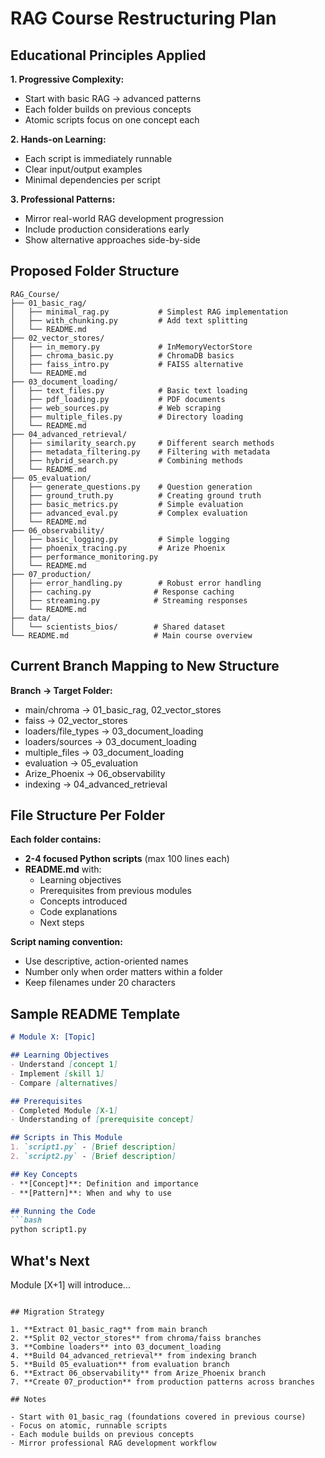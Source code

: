 # RAG Course Restructuring Plan

## Educational Principles Applied

**1. Progressive Complexity:**
- Start with basic RAG → advanced patterns
- Each folder builds on previous concepts
- Atomic scripts focus on one concept each

**2. Hands-on Learning:**
- Each script is immediately runnable
- Clear input/output examples
- Minimal dependencies per script

**3. Professional Patterns:**
- Mirror real-world RAG development progression
- Include production considerations early
- Show alternative approaches side-by-side

## Proposed Folder Structure

```
RAG_Course/
├── 01_basic_rag/
│   ├── minimal_rag.py           # Simplest RAG implementation
│   ├── with_chunking.py         # Add text splitting
│   └── README.md
├── 02_vector_stores/
│   ├── in_memory.py             # InMemoryVectorStore
│   ├── chroma_basic.py          # ChromaDB basics
│   ├── faiss_intro.py           # FAISS alternative
│   └── README.md
├── 03_document_loading/
│   ├── text_files.py            # Basic text loading
│   ├── pdf_loading.py           # PDF documents
│   ├── web_sources.py           # Web scraping
│   ├── multiple_files.py        # Directory loading
│   └── README.md
├── 04_advanced_retrieval/
│   ├── similarity_search.py     # Different search methods
│   ├── metadata_filtering.py    # Filtering with metadata
│   ├── hybrid_search.py         # Combining methods
│   └── README.md
├── 05_evaluation/
│   ├── generate_questions.py    # Question generation
│   ├── ground_truth.py          # Creating ground truth
│   ├── basic_metrics.py         # Simple evaluation
│   ├── advanced_eval.py         # Complex evaluation
│   └── README.md
├── 06_observability/
│   ├── basic_logging.py         # Simple logging
│   ├── phoenix_tracing.py       # Arize Phoenix
│   ├── performance_monitoring.py
│   └── README.md
├── 07_production/
│   ├── error_handling.py        # Robust error handling
│   ├── caching.py              # Response caching
│   ├── streaming.py            # Streaming responses
│   └── README.md
├── data/
│   └── scientists_bios/        # Shared dataset
└── README.md                   # Main course overview
```

## Current Branch Mapping to New Structure

**Branch → Target Folder:**
- main/chroma → 01_basic_rag, 02_vector_stores
- faiss → 02_vector_stores
- loaders/file_types → 03_document_loading
- loaders/sources → 03_document_loading
- multiple_files → 03_document_loading
- evaluation → 05_evaluation
- Arize_Phoenix → 06_observability
- indexing → 04_advanced_retrieval

## File Structure Per Folder

**Each folder contains:**
- **2-4 focused Python scripts** (max 100 lines each)
- **README.md** with:
  - Learning objectives
  - Prerequisites from previous modules
  - Concepts introduced
  - Code explanations
  - Next steps

**Script naming convention:**
- Use descriptive, action-oriented names
- Number only when order matters within a folder
- Keep filenames under 20 characters

## Sample README Template

```markdown
# Module X: [Topic]

## Learning Objectives
- Understand [concept 1]
- Implement [skill 1]
- Compare [alternatives]

## Prerequisites
- Completed Module [X-1]
- Understanding of [prerequisite concept]

## Scripts in This Module
1. `script1.py` - [Brief description]
2. `script2.py` - [Brief description]

## Key Concepts
- **[Concept]**: Definition and importance
- **[Pattern]**: When and why to use

## Running the Code
```bash
python script1.py
```

## What's Next
Module [X+1] will introduce...
```

## Migration Strategy

1. **Extract 01_basic_rag** from main branch
2. **Split 02_vector_stores** from chroma/faiss branches
3. **Combine loaders** into 03_document_loading
4. **Build 04_advanced_retrieval** from indexing branch
5. **Build 05_evaluation** from evaluation branch
6. **Extract 06_observability** from Arize_Phoenix branch
7. **Create 07_production** from production patterns across branches

## Notes

- Start with 01_basic_rag (foundations covered in previous course)
- Focus on atomic, runnable scripts
- Each module builds on previous concepts
- Mirror professional RAG development workflow